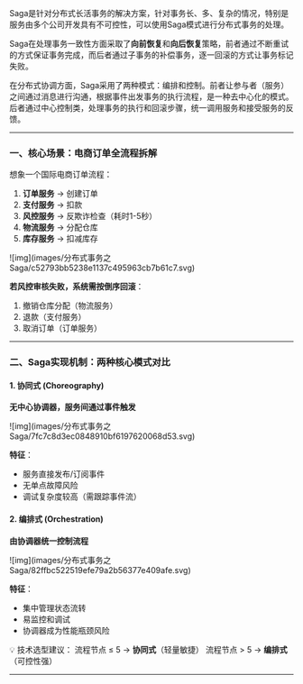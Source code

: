 Saga是针对分布式长活事务的解决方案，针对事务长、多、复杂的情况，特别是服务由多个公司开发具有不可控性，可以使用Saga模式进行分布式事务的处理。

Saga在处理事务一致性方面采取了**向前恢复**和**向后恢复**策略，前者通过不断重试的方式保证事务完成，而后者通过子事务的补偿事务，逐一回滚的方式让事务标记失败。

在分布式协调方面，Saga采用了两种模式：编排和控制。前者让参与者（服务）之间通过消息进行沟通，根据事件出发事务的执行流程，是一种去中心化的模式。后者通过中心控制类，处理事务的执行和回滚步骤，统一调用服务和接受服务的反馈。

------

### 一、核心场景：电商订单全流程拆解

想象一个国际电商订单流程：

1. **订单服务** → 创建订单
2. **支付服务** → 扣款
3. **风控服务** → 反欺诈检查（耗时1-5秒）
4. **物流服务** → 分配仓库
5. **库存服务** → 扣减库存

![img](images/分布式事务之 Saga/c52793bb5238e1137c495963cb7b61c7.svg)

**若风控审核失败，系统需按倒序回滚**：

1. 撤销仓库分配（物流服务）
2. 退款（支付服务）
3. 取消订单（订单服务）

------

### 二、Saga实现机制：两种核心模式对比

#### 1. 协同式 (Choreography)

**无中心协调器，服务间通过事件触发**

![img](images/分布式事务之 Saga/7fc7c8d3ec0848910bf6197620068d53.svg)

**特征**：

- 服务直接发布/订阅事件
- 无单点故障风险
- 调试复杂度较高（需跟踪事件流）

#### 2. 编排式 (Orchestration)

**由协调器统一控制流程**

![img](images/分布式事务之 Saga/82ffbc522519efe79a2b56377e409afe.svg)

**特征**：

- 集中管理状态流转
- 易监控和调试
- 协调器成为性能瓶颈风险

💡 技术选型建议：
流程节点 ≤ 5 → **协同式**（轻量敏捷）
流程节点 > 5 → **编排式**（可控性强）

------

